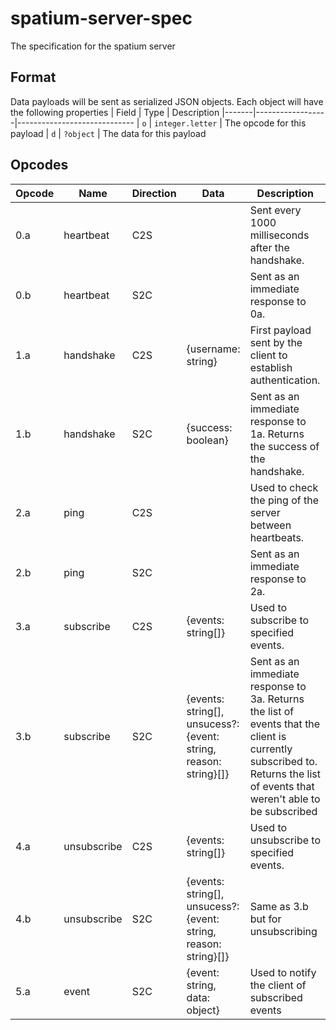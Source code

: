 # spatium-server-spec
The specification for the spatium server

## Format
Data payloads will be sent as serialized JSON objects.
Each object will have the following properties
| Field | Type             | Description
|-------|------------------|-----------------------------
| `o`   | `integer.letter` | The opcode for this payload
| `d`   | `?object`        | The data for this payload

## Opcodes
| Opcode | Name        | Direction | Data                                                                 | Description                                                                                                                                                               |
| ------ | ----------- | --------- | -------------------------------------------------------------------- | ------------------------------------------------------------------------------------------------------------------------------------------------------------------------- |
| 0.a    | heartbeat   | C2S       |                                                                      | Sent every 1000 milliseconds after the handshake.                                                                                                                         |
| 0.b    | heartbeat   | S2C       |                                                                      | Sent as an immediate response to 0a.                                                                                                                                      |
| 1.a    | handshake   | C2S       | {username: string}                                                   | First payload sent by the client to establish authentication.                                                                                                             |
| 1.b    | handshake   | S2C       | {success: boolean}                                                   | Sent as an immediate response to 1a. Returns the success of the handshake.                                                                                                |
| 2.a    | ping        | C2S       |                                                                      | Used to check the ping of the server between heartbeats.                                                                                                                  |
| 2.b    | ping        | S2C       |                                                                      | Sent as an immediate response to 2a.                                                                                                                                      |
| 3.a    | subscribe   | C2S       | {events: string\[\]}                                                 | Used to subscribe to specified events.                                                                                                                                    |
| 3.b    | subscribe   | S2C       | {events: string\[\], unsucess?: {event: string, reason: string}\[\]} | Sent as an immediate response to 3a. Returns the list of events that the client is currently subscribed to. Returns the list of events that weren't able to be subscribed |
| 4.a    | unsubscribe | C2S       | {events: string\[\]}                                                 | Used to unsubscribe to specified events.                                                                                                                                  |
| 4.b    | unsubscribe | S2C       | {events: string\[\], unsucess?: {event: string, reason: string}\[\]} | Same as 3.b but for unsubscribing                                                                                                                                         |
| 5.a    | event       | S2C       | {event: string, data: object}                                        | Used to notify the client of subscribed events                                                                                                                            |
